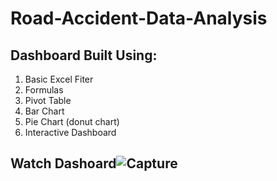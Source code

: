 # Road-Accident-Data-Analysis
## Dashboard Built Using:
1.  Basic Excel Fiter <br /> 
2.  Formulas  <br /> 
3.  Pivot Table  <br /> 
4.  Bar Chart <br /> 
5.  Pie Chart (donut chart)  <br /> 
6.  Interactive Dashboard 

## Watch Dashoard![Capture](https://user-images.githubusercontent.com/72723412/235114380-cf7739d5-840b-40b8-b742-a9360cd1f625.PNG)

